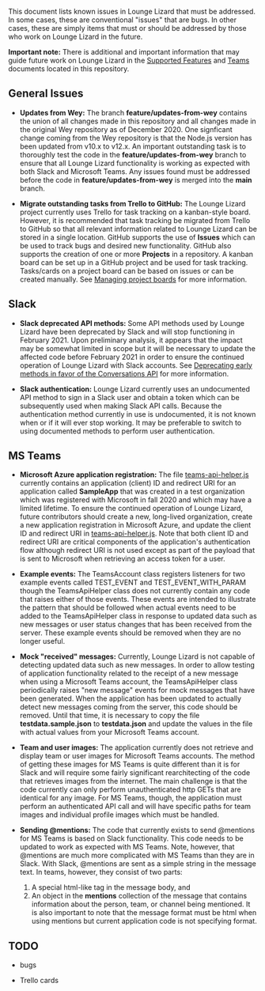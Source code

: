 
This document lists known issues in Lounge Lizard that must be addressed.  In some cases, these are conventional "issues" that 
are bugs.  In other cases, these are simply items that must or should be addressed by those who work on Lounge Lizard in the
future.

**Important note:** There is additional and important information that may guide future work on Lounge Lizard in the [Supported Features](supported-features.md) and [Teams](Teams.md) documents located in this repository.

## General Issues

* **Updates from Wey:** The branch **feature/updates-from-wey** contains the union of all changes made in this repository and all changes made in the original 
Wey repository as of December 2020.  One signficant change coming from the Wey repository is that the Node.js version has been updated 
from v10.x to v12.x.  An important outstanding task is to thoroughly test the code in the **feature/updates-from-wey** branch to ensure 
that all Lounge Lizard functionality is working as expected with both Slack and Microsoft Teams.  Any issues found must be addressed 
before the code in **feature/updates-from-wey** is merged into the **main** branch.

* **Migrate outstanding tasks from Trello to GitHub:** The Lounge Lizard project currently uses Trello for task tracking on a kanban-style 
board.  However, it is recommended that task tracking be migrated from Trello to GitHub so that all relevant information related to Lounge 
Lizard can be stored in a single location.  GitHub supports the use of **Issues** which can be used to track bugs and desired new 
functionality.   GitHub also supports the creation of one or more **Projects** in a repository.  A kanban board can be set up in a GitHub
project and be used for task tracking.  Tasks/cards on a project board can be based on issues or can be created manually.  See 
[Managing project boards](https://docs.github.com/en/free-pro-team@latest/github/managing-your-work-on-github/managing-project-boards) 
for more information.

## Slack

* **Slack deprecated API methods:** Some API methods used by Lounge Lizard have been deprecated by Slack and will stop functioning in 
February 2021.  Upon preliminary analysis, it appears that the impact may be somewhat limited in scope but it will be necessary to 
update the affected code before February 2021 in order to ensure the continued operation of Lounge Lizard with Slack accounts.  See 
[Deprecating early methods in favor of the Conversations API](https://api.slack.com/changelog/2020-01-deprecating-antecedents-to-the-conversations-api) 
for more information.

* **Slack authentication:** Lounge Lizard currently uses an undocumented API method to sign in a Slack user and obtain a token which can be
subsequently used when making Slack API calls.  Because the authentication method currently in use is undocumented, it is not known when or
if it will ever stop working.  It may be preferable to switch to using documented methods to perform user authentication.


## MS Teams

* **Microsoft Azure application registration:** The file [teams-api-helper.js](lib/service/teams/teams-api-helper.js) currently contains 
an application (client) ID and redirect URI for an application called **SampleApp** that was created in a test organization which was 
registered with Microsoft in fall 2020 and which may have a limited lifetime.  To ensure the continued operation of Lounge Lizard, future 
contributors should create a new, long-lived organization, create a new application registration in Microsoft Azure, and update the client
ID and redirect URI in [teams-api-helper.js](lib/service/teams/teams-api-helper.js).  Note that both client ID and redirect URI are 
critical components of the application's authentication flow although redirect URI is not used except as part of the payload that is 
sent to Microsoft when retrieving an access token for a user.

* **Example events:** The TeamsAccount class registers listeners for two example events called TEST_EVENT and TEST_EVENT_WITH_PARAM
though the TeamsApiHelper class does not currently contain any code that raises either of those events.  These events are intended to 
illustrate the pattern that should be followed when actual events need to be added to the TeamsApiHelper class in response to updated
data such as new messages or user status changes that has been received from the server.  These example events should be removed when 
they are no longer useful.

* **Mock "received" messages:** Currently, Lounge Lizard is not capable of detecting updated data such as new messages.  In order to 
allow testing of application functionality related to the receipt of a new message when using a Microsoft Teams account, the TeamsApiHelper
class periodically raises "new message" events for mock messages that have been generated. When the application has been updated to actually
detect new messages coming from the server, this code should be removed.  Until that time, it is necessary to copy the file 
**testdata.sample.json** to **testdata.json** and update the values in the file with actual values from your Microsoft Teams account.

* **Team and user images:** The application currently does not retrieve and display team or user images for Microsoft Teams accounts.  The method
of getting these images for MS Teams is quite different than it is for Slack and will require some fairly significant rearchitecting of the code
that retrieves images from the internet.  The main challenge is that the code currently can only perform unauthenticated http GETs that are
identical for any image.  For MS Teams, though, the application must perform an authenticated API call and will have specific paths for team
images and individual profile images which must be handled.

* **Sending @mentions:** The code that currently exists to send @mentions for MS Teams is based on Slack functionality.  This code needs to be 
updated to work as expected with MS Teams.  Note, however, that @mentions are much more complicated with MS Teams than they are in Slack.  With 
Slack, @mentions are sent as a simple string in the message text.  In teams, however, they consist of two parts:
   1. A special html-like <at> tag in the message body, and
   1. An object in the **mentions** collection of the message that contains information about the person, team, or channel being mentioned.
It is also important to note that the message format must be html when using mentions but current application code is not specifying format.

## TODO

- bugs


- Trello cards

